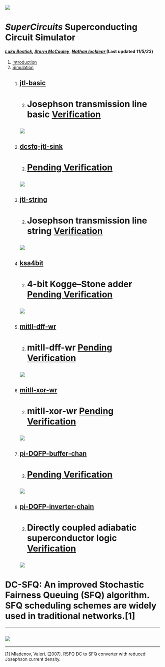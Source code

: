 ![](/img/external_image.png)

# *SuperCircuits* Superconducting Circuit Simulator
#### *[Luka Bostick](https://github.com/LukaBostick)*, *[Storm McCauley](https://github.com/StormMcCauley)*, *[Nathan locklear ](https://github.com/Nathanos4)* (Last updated *11/5/23*)

1. [Introduction](/OpenCircuits/README.md)
2. [Simulation](###Simulation)
    1. [jtl-basic](//Simulation/jtl_basic.md)
        ---
        2.  # Josephson transmission line basic  [Verification](//Simulation/jtl-basic-verification.md) 
        ![](/img/ex_jtl_basic_figure.png)
        ---

    1. [dcsfq-jtl-sink](//Simulation/dcsfq_jtl_sink.md)
        ---
        2. #  [Pending Verification]()
        ![](/img/ex_dcsfq_jtl_sink_figure.png)
        ---

    1. [jtl-string](//Simulation/Ijtl_string.md)
        ---
        2. # Josephson transmission line string [Verification](//Simulation/jtl-string-verification.md)
        ![](/img/jtl-string-verification.png)
        ---

    1. [ksa4bit](//Simulation/ksa4bit.md)
        ---
        2. # 4-bit Kogge–Stone adder [Pending Verification]()
        ![](/img/ex_ksa4bit_figure.png)
        ---

    1. [mitll-dff-wr](//Simulation/mitll_dff_wr.md)
        ---
        2. # mitll-dff-wr [Pending Verification]()
        ![](/img/ex_mitll_dff_wr_figure.png)
        ---

    1. [mitll-xor-wr](//Simulation/mitll_xor_wr.md)
        ---
        2. # mitll-xor-wr [Pending Verification]()
        ![](/img/ex_mitll_xor_wr_figure.png)
        ---

    1. [pi-DQFP-buffer-chan](//Simulation/pi_DQFP_buffer_chan.md)
        ---
        2. # [Pending Verification]()
        ![](/img/ex_pi_DQFP_buffer_chan_figure.png)
        ---

    1. [pi-DQFP-inverter-chain](//Simulation/pi_DQFP_inverter_chain)
        ---
        2. # Directly coupled adiabatic superconductor logic [Verification](//Simulation/pi-DQFP-inverter-chain-verification.md)
        ![](/img/pi_DQFP_inverter_chain-fig.jpg)
        ---

 # DC-SFQ: An improved Stochastic Fairness Queuing (SFQ) algorithm. SFQ scheduling schemes are widely used in traditional networks.[1]
---
![](/img/ex_dcsfq_jtl_sink_figure.png)
---
---
[1] Mladenov, Valeri. (2007). RSFQ DC to SFQ converter with reduced Josephson current density.